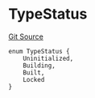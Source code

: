 # TypeStatus
[Git Source](https://github.com/metacontract/mc/blob/8438d83ed04f942f1b69f22b0cb556723d88a8f9/resources/devkit/api-reference/types/TypeGuard.sol)


```solidity
enum TypeStatus {
    Uninitialized,
    Building,
    Built,
    Locked
}
```

